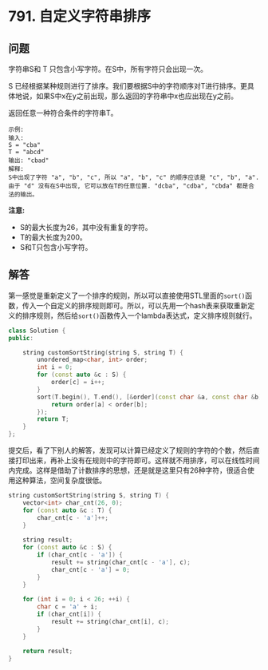 # 791. 自定义字符串排序

## 问题
字符串S和 T 只包含小写字符。在S中，所有字符只会出现一次。

S 已经根据某种规则进行了排序。我们要根据S中的字符顺序对T进行排序。更具体地说，如果S中x在y之前出现，那么返回的字符串中x也应出现在y之前。

返回任意一种符合条件的字符串T。

```
示例:
输入:
S = "cba"
T = "abcd"
输出: "cbad"
解释: 
S中出现了字符 "a", "b", "c", 所以 "a", "b", "c" 的顺序应该是 "c", "b", "a". 
由于 "d" 没有在S中出现, 它可以放在T的任意位置. "dcba", "cdba", "cbda" 都是合法的输出。
```

**注意:**

- S的最大长度为26，其中没有重复的字符。
- T的最大长度为200。
- S和T只包含小写字符。

## 解答
第一感觉是重新定义了一个排序的规则，所以可以直接使用STL里面的`sort()`函数，传入一个自定义的排序规则即可。所以，可以先用一个hash表来获取重新定义的排序规则，然后给`sort()`函数传入一个lambda表达式，定义排序规则就行。

```C++
class Solution {
public:

    string customSortString(string S, string T) {
        unordered_map<char, int> order;
        int i = 0;
        for (const auto &c : S) {
            order[c] = i++;
        }
        sort(T.begin(), T.end(), [&order](const char &a, const char &b) {
            return order[a] < order[b];
        });
        return T;
    }
};
```

提交后，看了下别人的解答，发现可以计算已经定义了规则的字符的个数，然后直接打印出来，再补上没有在规则中的字符即可。这样就不用排序，可以在线性时间内完成。这样是借助了计数排序的思想，还是就是这里只有26种字符，很适合使用这种算法，空间复杂度很低。

```C++
string customSortString(string S, string T) {
    vector<int> char_cnt(26, 0);
    for (const auto &c : T) {
        char_cnt[c - 'a']++;
    }
    
    string result;
    for (const auto &c : S) {
        if (char_cnt[c - 'a']) {
            result += string(char_cnt[c - 'a'], c);
            char_cnt[c - 'a'] = 0;
        }
    }
    
    for (int i = 0; i < 26; ++i) {
        char c = 'a' + i;
        if (char_cnt[i]) {
            result += string(char_cnt[i], c);
        }
    }
    
    return result;
}
```